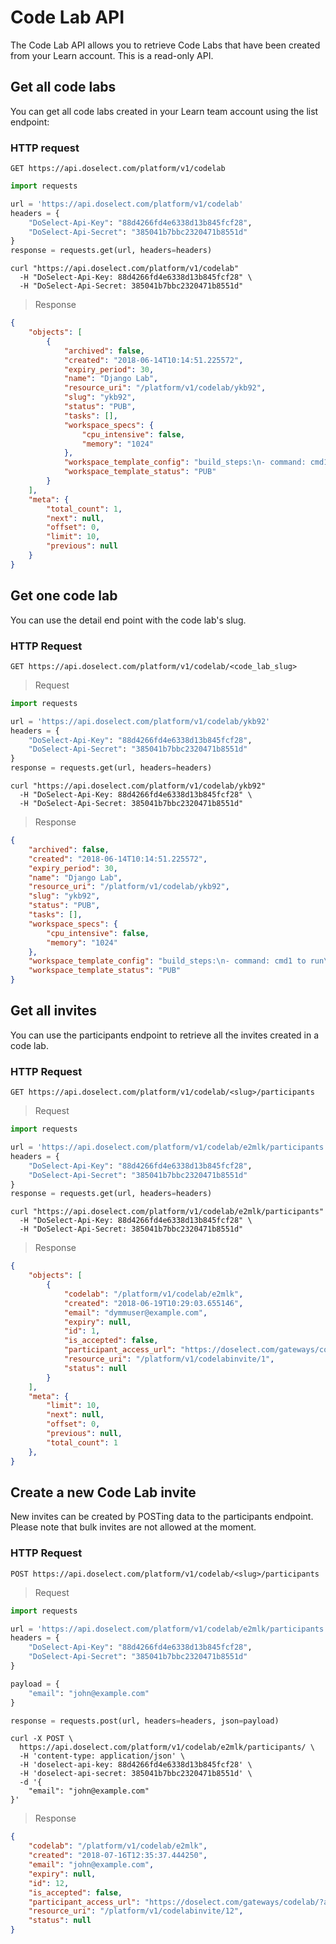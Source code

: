 # Code Lab API

The Code Lab API allows you to retrieve Code Labs that have been created from your
Learn account. This is a read-only API.

## Get all code labs

You can get all code labs created in your Learn team account using the list endpoint:

### HTTP request

`GET https://api.doselect.com/platform/v1/codelab`

```python
import requests

url = 'https://api.doselect.com/platform/v1/codelab'
headers = {
    "DoSelect-Api-Key": "88d4266fd4e6338d13b845fcf28",
    "DoSelect-Api-Secret": "385041b7bbc2320471b8551d"
}
response = requests.get(url, headers=headers)
```

```shell
curl "https://api.doselect.com/platform/v1/codelab"
  -H "DoSelect-Api-Key: 88d4266fd4e6338d13b845fcf28" \
  -H "DoSelect-Api-Secret: 385041b7bbc2320471b8551d"
```

> Response

```json
{
    "objects": [
        {
            "archived": false,
            "created": "2018-06-14T10:14:51.225572",
            "expiry_period": 30,
            "name": "Django Lab",
            "resource_uri": "/platform/v1/codelab/ykb92",
            "slug": "ykb92",
            "status": "PUB",
            "tasks": [],
            "workspace_specs": {
                "cpu_intensive": false,
                "memory": "1024"
            },
            "workspace_template_config": "build_steps:\n- command: cmd1 to run\n  name: cmd1 name\ncommands:\n  build: some build command\n  test: some test command\n",
            "workspace_template_status": "PUB"
        }
    ],
    "meta": {
        "total_count": 1,
        "next": null,
        "offset": 0,
        "limit": 10,
        "previous": null
    }
}
```


## Get one code lab

You can use the detail end point with the code lab's slug.

### HTTP Request

`GET https://api.doselect.com/platform/v1/codelab/<code_lab_slug>`

> Request

```python
import requests

url = 'https://api.doselect.com/platform/v1/codelab/ykb92'
headers = {
    "DoSelect-Api-Key": "88d4266fd4e6338d13b845fcf28",
    "DoSelect-Api-Secret": "385041b7bbc2320471b8551d"
}
response = requests.get(url, headers=headers)
```

```shell
curl "https://api.doselect.com/platform/v1/codelab/ykb92"
  -H "DoSelect-Api-Key: 88d4266fd4e6338d13b845fcf28" \
  -H "DoSelect-Api-Secret: 385041b7bbc2320471b8551d"
```

> Response

```json
{
    "archived": false,
    "created": "2018-06-14T10:14:51.225572",
    "expiry_period": 30,
    "name": "Django Lab",
    "resource_uri": "/platform/v1/codelab/ykb92",
    "slug": "ykb92",
    "status": "PUB",
    "tasks": [],
    "workspace_specs": {
        "cpu_intensive": false,
        "memory": "1024"
    },
    "workspace_template_config": "build_steps:\n- command: cmd1 to run\n  name: cmd1 name\ncommands:\n  build: some build command\n  test: some test command\n",
    "workspace_template_status": "PUB"
}
```

## Get all invites

You can use the participants endpoint to retrieve all the invites created in a code lab.

### HTTP Request

`GET https://api.doselect.com/platform/v1/codelab/<slug>/participants`

> Request

```python
import requests

url = 'https://api.doselect.com/platform/v1/codelab/e2mlk/participants'
headers = {
    "DoSelect-Api-Key": "88d4266fd4e6338d13b845fcf28",
    "DoSelect-Api-Secret": "385041b7bbc2320471b8551d"
}
response = requests.get(url, headers=headers)
```

```shell
curl "https://api.doselect.com/platform/v1/codelab/e2mlk/participants"
  -H "DoSelect-Api-Key: 88d4266fd4e6338d13b845fcf28" \
  -H "DoSelect-Api-Secret: 385041b7bbc2320471b8551d"
```

> Response

```json
{
    "objects": [
        {
            "codelab": "/platform/v1/codelab/e2mlk",
            "created": "2018-06-19T10:29:03.655146",
            "email": "dymmuser@example.com",
            "expiry": null,
            "id": 1,
            "is_accepted": false,
            "participant_access_url": "https://doselect.com/gateways/codelab/?access_code=EtjakDPoTOteT7KSINLrOXTKJ6KQPzMN6B%2FD1ou0ibq2IxcsMRNMyAQxaUN4Bml3",
            "resource_uri": "/platform/v1/codelabinvite/1",
            "status": null
        }
    ],
    "meta": {
        "limit": 10,
        "next": null,
        "offset": 0,
        "previous": null,
        "total_count": 1
    },
}
```

## Create a new Code Lab invite

New invites can be created by POSTing data to the participants endpoint. Please note that bulk
invites are not allowed at the moment.

### HTTP Request

`POST https://api.doselect.com/platform/v1/codelab/<slug>/participants`

> Request

```python
import requests

url = 'https://api.doselect.com/platform/v1/codelab/e2mlk/participants'
headers = {
    "DoSelect-Api-Key": "88d4266fd4e6338d13b845fcf28",
    "DoSelect-Api-Secret": "385041b7bbc2320471b8551d"
}

payload = {
    "email": "john@example.com"
}

response = requests.post(url, headers=headers, json=payload)
```

```shell
curl -X POST \
  https://api.doselect.com/platform/v1/codelab/e2mlk/participants/ \
  -H 'content-type: application/json' \
  -H 'doselect-api-key: 88d4266fd4e6338d13b845fcf28' \
  -H 'doselect-api-secret: 385041b7bbc2320471b8551d' \
  -d '{
    "email": "john@example.com"
}'
```

> Response

```json
{
    "codelab": "/platform/v1/codelab/e2mlk",
    "created": "2018-07-16T12:35:37.444250",
    "email": "john@example.com",
    "expiry": null,
    "id": 12,
    "is_accepted": false,
    "participant_access_url": "https://doselect.com/gateways/codelab/?access_code=nbysIEgzjEnRATE%2Fdcs3ZDLKZeoy3A3rO1tswlR7z7wxgNuwtPkSM62EvIdUj1QVTv3UsxebSq8rXFGM7N7OF%2FzWfjLsnAunSUpmh35h0BI%253D",
    "resource_uri": "/platform/v1/codelabinvite/12",
    "status": null
}
```

